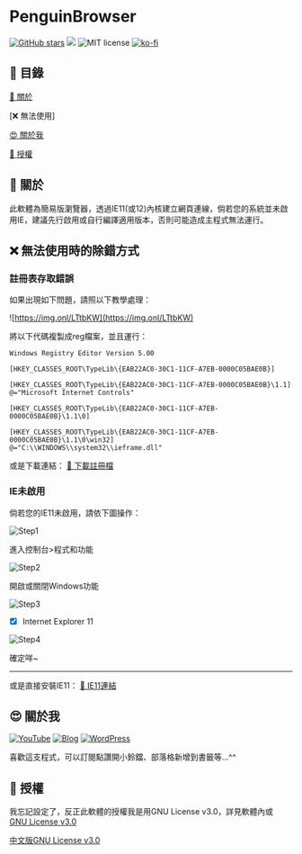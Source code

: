 # PenguinBrowser

[![GitHub stars](https://img.shields.io/github/stars/510208/PenguinBrowser?color=brightgreen&style=for-the-badge)](https://github.com/510208/NotUseComputer/)
[![](https://img.shields.io/badge/Blog-510208's%20Blog-brightgreen?style=for-the-badge&logo=appveyor)](https://sam0616.pixnet.net)
![MIT license](https://img.shields.io/badge/license-MIT-brightgreen.svg?style=for-the-badge&logo=appveyor)
[![ko-fi](https://ko-fi.com/img/githubbutton_sm.svg)](https://ko-fi.com/X8X4CZE3V)

## 🔲 目錄

[💯 關於](#-關於)

[❌ 無法使用]

[😍 關於我](#-關於我)

[📄 授權](#-授權)

## 💯 關於

此軟體為簡易版瀏覽器，透過IE11(或12)內核建立網頁連線，倘若您的系統並未啟用IE，建議先行啟用或自行編譯適用版本，否則可能造成主程式無法運行。

## ❌ 無法使用時的除錯方式

### 註冊表存取錯誤
如果出現如下問題，請照以下教學處理：

![https://img.onl/LTtbKW](https://img.onl/LTtbKW)

將以下代碼複製成reg檔案，並且運行：

```
Windows Registry Editor Version 5.00

[HKEY_CLASSES_ROOT\TypeLib\{EAB22AC0-30C1-11CF-A7EB-0000C05BAE0B}]

[HKEY_CLASSES_ROOT\TypeLib\{EAB22AC0-30C1-11CF-A7EB-0000C05BAE0B}\1.1]
@="Microsoft Internet Controls"

[HKEY_CLASSES_ROOT\TypeLib\{EAB22AC0-30C1-11CF-A7EB-0000C05BAE0B}\1.1\0]

[HKEY_CLASSES_ROOT\TypeLib\{EAB22AC0-30C1-11CF-A7EB-0000C05BAE0B}\1.1\0\win32]
@="C:\\WINDOWS\\system32\\ieframe.dll"
```

或是下載連結：
[💬 下載註冊檔](/Error-Debug/Browser_Error.reg)

### IE未啟用

倘若您的IE11未啟用，請依下圖操作：

![Step1](https://img.onl/2n2dUB)

進入控制台>程式和功能

![Step2](https://img.onl/NxLEGN)

開啟或關閉Windows功能

![Step3](https://img.onl/NkXD9l)

- [x] Internet Explorer 11

![Step4](https://img.onl/NkXD9l)

確定咩~

___

或是直接安裝IE11：
[💬 IE11連結](/IE11/IE11_Link.md)

## 😍 關於我

[![YouTube](https://img.shields.io/badge/YouTube-%E8%B7%9F%E8%91%97%E4%BC%81%E9%B5%9D%E5%93%A5%E5%AD%B8%E9%9B%BB%E8%85%A6-red?style=for-the-badge&logo=appveyor)](https://www.youtube.com/channel/UC6orwHdQNVzwHsA6M7HYD9g/videos?view=0&sort=p&shelf_id=0)
[![Blog](https://img.shields.io/badge/Pixnet-%E8%B7%9F%E8%91%97%E4%BC%81%E9%B5%9D%E5%93%A5%E5%AD%B8%E9%9B%BB%E8%85%A6-blue?style=for-the-badge)](https://sam0616.pixnet.net)
[![WordPress](https://img.shields.io/badge/WordPress-%E8%B7%9F%E8%91%97%E4%BC%81%E9%B5%9D%E5%93%A5%E5%AD%B8%E9%9B%BB%E8%85%A6-yellowgreen?style=for-the-badge&logo=appveyor)](https://510208.nde.tw)

喜歡這支程式，可以訂閱點讚開小鈴鐺、部落格新增到書籤等...^^

## 📄 授權

我忘記設定了，反正此軟體的授權我是用GNU License v3.0，詳見軟體內或
[GNU License v3.0](https://www.gnu.org/licenses/gpl-3.0.zh-tw.html)

[中文版GNU License v3.0](/LICENSE_ZH.md)
